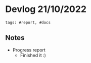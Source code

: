 # Devlog 21/10/2022

```text
tags: #report, #docs
```

## Notes

- Progress report
  - Finished it :)
